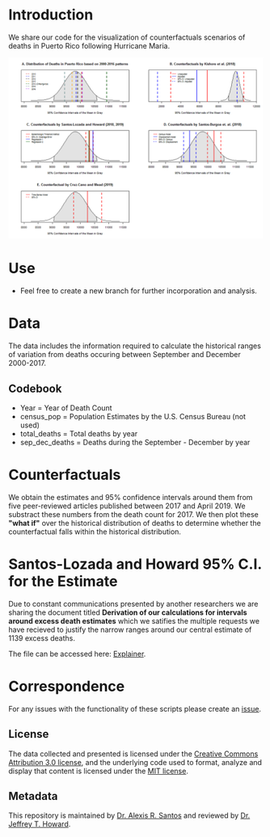 # Introduction
We share our code for the visualization of counterfactuals scenarios of deaths in Puerto Rico following Hurricane Maria.

![Figure](Rplot19.png)

# Use
* Feel free to create a new branch for further incorporation and analysis.

# Data
The data includes the information required to calculate the historical ranges of variation from deaths occuring between September and December 2000-2017.

## Codebook
* Year = Year of Death Count
* census_pop = Population Estimates by the U.S. Census Bureau (not used)
* total_deaths = Total deaths by year
* sep_dec_deaths = Deaths during the September - December by year 

# Counterfactuals
We obtain the estimates and 95% confidence intervals around them from five peer-reviewed articles published between 2017 and April 2019. We substract these numbers from the death count for 2017. We then plot these **"what if"** over the historical distribution of deaths to determine whether the counterfactual falls within the historical distribution.

# Santos-Lozada and Howard 95% C.I. for the Estimate
Due to constant communications presented by another researchers we are sharing the document titled **Derivation of our calculations for intervals around excess death estimates** which we satifies the multiple requests we have recieved to justify the narrow ranges around our central estimate of 1139 excess deaths. 

The file can be accessed here: [Explainer](Santos_Howard_95RangesforEstimate.pdf).

# Correspondence
For any issues with the functionality of these scripts please create an [issue](https://github.com/alexisrsantos/counterfactuals_pr/issues). 

## License
The data collected and presented is licensed under the [Creative Commons Attribution 3.0 license](https://creativecommons.org/licenses/by/3.0/us/), and the underlying code used to format, analyze and display that content is licensed under the [MIT license](https://opensource.org/licenses/MIT).

## Metadata
This repository is maintained by [Dr. Alexis R. Santos](https://scholar.google.com/citations?user=oPZ-RDgAAAAJ&hl=en) and reviewed by [Dr. Jeffrey T. Howard](https://scholar.google.com/citations?user=l0A2z2YAAAAJ&hl=en). 
